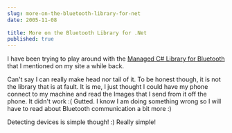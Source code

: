 ```yaml
---
slug: more-on-the-bluetooth-library-for-net
date: 2005-11-08
 
title: More on the Bluetooth Library for .Net
published: true
---
```

I have been trying to play around with the <a href="http://www.kinlan.co.uk/2005/10/following-my-post-about-lack-of.html">Managed C# Library for Bluetooth</a> that I mentioned on my site a while back.<p />Can't say I can really make head nor tail of it. To be honest though, it is not the library that is at fault. It is me, I just thought I could have my phone connect to my machine and read the Images that I send from it off the phone. It didn't work :( Gutted. I know I am doing something wrong so I will have to read about Bluetooth communication a bit more :)<p />Detecting devices is simple though! :)  Really simple!<p />

